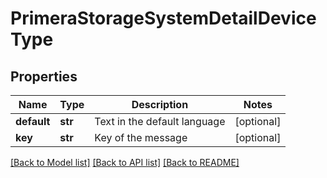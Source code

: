 # PrimeraStorageSystemDetailDeviceType

## Properties
Name | Type | Description | Notes
------------ | ------------- | ------------- | -------------
**default** | **str** | Text in the default language | [optional] 
**key** | **str** | Key of the message | [optional] 

[[Back to Model list]](../README.md#documentation-for-models) [[Back to API list]](../README.md#documentation-for-api-endpoints) [[Back to README]](../README.md)



